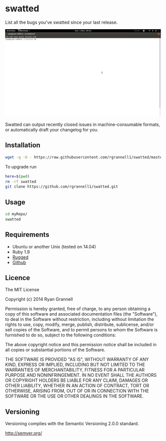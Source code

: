 
# swatted

List all the bugs you've swatted since your last release.

<img src="example.gif">

Swatted can output recently closed issues in machine-consumable formats, or automatically draft your changelog for you.

## Installation

```bash
wget -q -O - https://raw.githubusercontent.com/rgrannell1/swatted/master/install.sh | bash
```

To upgrade run

```bash
here=$(pwd)
rm -rf swatted
git clone https://github.com/rgrannell1/swatted.git
```

## Usage

```bash
cd myRepo/
swatted
```

## Requirements

* Ubuntu or another Unix (tested on 14.04)
* Ruby 1.9
* [Rugged](https://github.com/libgit2/rugged) 
* [Github](https://github.com/peter-murach/github)

## Licence

The MIT License

Copyright (c) 2014 Ryan Grannell

Permission is hereby granted, free of charge, to any person obtaining a copy of this software and associated documentation files (the "Software"), to deal in the Software without restriction, including without limitation the rights to use, copy, modify, merge, publish, distribute, sublicense, and/or sell copies of the Software, and to permit persons to whom the Software is furnished to do so, subject to the following conditions:

The above copyright notice and this permission notice shall be included in all copies or substantial portions of the Software.

THE SOFTWARE IS PROVIDED "AS IS", WITHOUT WARRANTY OF ANY KIND, EXPRESS OR IMPLIED, INCLUDING BUT NOT LIMITED TO THE WARRANTIES OF MERCHANTABILITY, FITNESS FOR A PARTICULAR PURPOSE AND NONINFRINGEMENT. IN NO EVENT SHALL THE AUTHORS OR COPYRIGHT HOLDERS BE LIABLE FOR ANY CLAIM, DAMAGES OR OTHER LIABILITY, WHETHER IN AN ACTION OF CONTRACT, TORT OR OTHERWISE, ARISING FROM, OUT OF OR IN CONNECTION WITH THE SOFTWARE OR THE USE OR OTHER DEALINGS IN THE SOFTWARE.

## Versioning

Versioning complies with the Semantic Versioning 2.0.0 standard.

http://semver.org/
